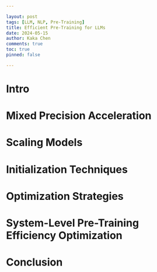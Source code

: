 ```yaml
---

layout: post
tags: [LLM, NLP, Pre-Training]
title: Efficient Pre-Training for LLMs
date: 2024-05-15
author: Kaka Chen
comments: true
toc: true
pinned: false

---
```


# Intro

# Mixed Precision Acceleration

# Scaling Models

# Initialization Techniques

# Optimization Strategies

# System-Level Pre-Training Efficiency Optimization

# Conclusion